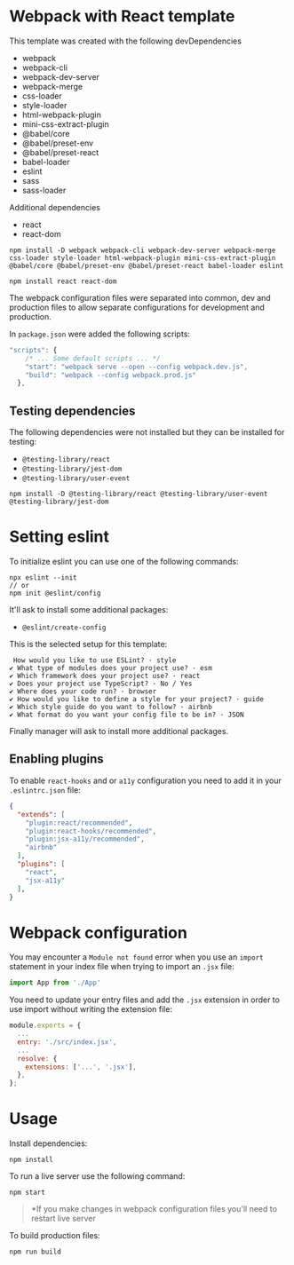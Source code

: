 # Webpack with React template

This template was created with the following devDependencies
- webpack
- webpack-cli
- webpack-dev-server
- webpack-merge
- css-loader
- style-loader
- html-webpack-plugin
- mini-css-extract-plugin
- @babel/core
- @babel/preset-env
- @babel/preset-react
- babel-loader
- eslint
- sass
- sass-loader

Additional dependencies
- react
- react-dom

```
npm install -D webpack webpack-cli webpack-dev-server webpack-merge css-loader style-loader html-webpack-plugin mini-css-extract-plugin @babel/core @babel/preset-env @babel/preset-react babel-loader eslint
```

```
npm install react react-dom
```

The webpack configuration files were separated into common, dev and production files to allow separate configurations for development and production.

In `package.json` were added the following scripts:
```javascript
"scripts": {
    /* ... Some default scripts ... */
    "start": "webpack serve --open --config webpack.dev.js",
    "build": "webpack --config webpack.prod.js"
  },
```

## Testing dependencies
The following dependencies were not installed but they can be installed for testing:
- `@testing-library/react`
- `@testing-library/jest-dom`
- `@testing-library/user-event`

```
npm install -D @testing-library/react @testing-library/user-event @testing-library/jest-dom
```

# Setting eslint
To initialize eslint you can use one of the following commands:
```
npx eslint --init
// or
npm init @eslint/config
```
It'll ask to install some additional packages:
- `@eslint/create-config`

This is the selected setup for this template:

```
 How would you like to use ESLint? · style
✔ What type of modules does your project use? · esm
✔ Which framework does your project use? · react
✔ Does your project use TypeScript? · No / Yes
✔ Where does your code run? · browser
✔ How would you like to define a style for your project? · guide
✔ Which style guide do you want to follow? · airbnb
✔ What format do you want your config file to be in? · JSON
```

Finally manager will ask to install more additional packages.
## Enabling plugins
To enable `react-hooks` and or `a11y` configuration you need to add it in your `.eslintrc.json` file:

```json
{
  "extends": [
    "plugin:react/recommended",
    "plugin:react-hooks/recommended",
    "plugin:jsx-a11y/recommended",
    "airbnb"
  ],
  "plugins": [
    "react",
    "jsx-a11y"
  ],
}
```
# Webpack configuration
You may encounter a `Module not found` error when you use an `import` statement in your index file when trying to import an `.jsx` file:
```js
import App from './App'
```
You need to update your entry files and add the `.jsx` extension in order to use import without writing the extension file:
```js
module.exports = {
  ...
  entry: './src/index.jsx',
  ...
  resolve: {
    extensions: ['...', '.jsx'],
  },
};
```
# Usage

Install dependencies:
```
npm install
```

To run a live server use the following command:
```
npm start
```
> *If you make changes in webpack configuration files you'll need to restart live server

To build production files:
```
npm run build
```
